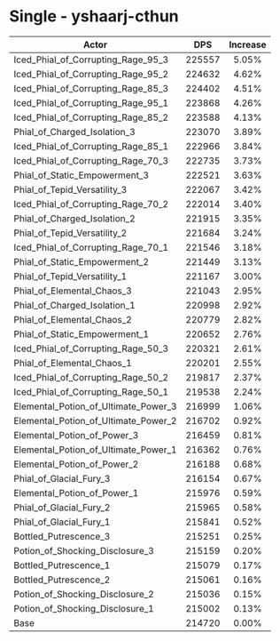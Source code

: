 # Single - yshaarj-cthun
| Actor | DPS | Increase |
|---|:---:|:---:|
|Iced_Phial_of_Corrupting_Rage_95_3|225557|5.05%|
|Iced_Phial_of_Corrupting_Rage_95_2|224632|4.62%|
|Iced_Phial_of_Corrupting_Rage_85_3|224402|4.51%|
|Iced_Phial_of_Corrupting_Rage_95_1|223868|4.26%|
|Iced_Phial_of_Corrupting_Rage_85_2|223588|4.13%|
|Phial_of_Charged_Isolation_3|223070|3.89%|
|Iced_Phial_of_Corrupting_Rage_85_1|222966|3.84%|
|Iced_Phial_of_Corrupting_Rage_70_3|222735|3.73%|
|Phial_of_Static_Empowerment_3|222521|3.63%|
|Phial_of_Tepid_Versatility_3|222067|3.42%|
|Iced_Phial_of_Corrupting_Rage_70_2|222014|3.40%|
|Phial_of_Charged_Isolation_2|221915|3.35%|
|Phial_of_Tepid_Versatility_2|221684|3.24%|
|Iced_Phial_of_Corrupting_Rage_70_1|221546|3.18%|
|Phial_of_Static_Empowerment_2|221449|3.13%|
|Phial_of_Tepid_Versatility_1|221167|3.00%|
|Phial_of_Elemental_Chaos_3|221043|2.95%|
|Phial_of_Charged_Isolation_1|220998|2.92%|
|Phial_of_Elemental_Chaos_2|220779|2.82%|
|Phial_of_Static_Empowerment_1|220652|2.76%|
|Iced_Phial_of_Corrupting_Rage_50_3|220321|2.61%|
|Phial_of_Elemental_Chaos_1|220201|2.55%|
|Iced_Phial_of_Corrupting_Rage_50_2|219817|2.37%|
|Iced_Phial_of_Corrupting_Rage_50_1|219538|2.24%|
|Elemental_Potion_of_Ultimate_Power_3|216999|1.06%|
|Elemental_Potion_of_Ultimate_Power_2|216702|0.92%|
|Elemental_Potion_of_Power_3|216459|0.81%|
|Elemental_Potion_of_Ultimate_Power_1|216362|0.76%|
|Elemental_Potion_of_Power_2|216188|0.68%|
|Phial_of_Glacial_Fury_3|216154|0.67%|
|Elemental_Potion_of_Power_1|215976|0.59%|
|Phial_of_Glacial_Fury_2|215965|0.58%|
|Phial_of_Glacial_Fury_1|215841|0.52%|
|Bottled_Putrescence_3|215251|0.25%|
|Potion_of_Shocking_Disclosure_3|215159|0.20%|
|Bottled_Putrescence_1|215079|0.17%|
|Bottled_Putrescence_2|215061|0.16%|
|Potion_of_Shocking_Disclosure_2|215036|0.15%|
|Potion_of_Shocking_Disclosure_1|215002|0.13%|
|Base|214720|0.00%|

